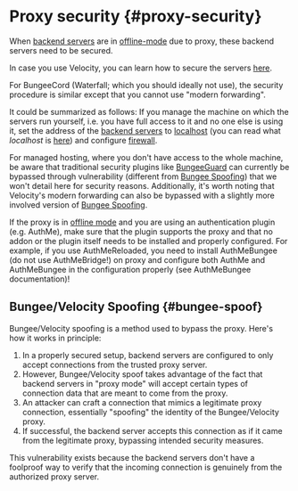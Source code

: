 # Proxy security {#proxy-security}
When [backend servers](~backend-server) are in [offline-mode](../general/online-mode.md#offline-mode) due to proxy, these backend servers need to be secured.

In case you use Velocity, you can learn how to secure the servers [here](https://docs.papermc.io/velocity/security).

For BungeeCord (Waterfall; which you should ideally not use), the security procedure is similar except that you cannot use "modern forwarding".

It could be summarized as follows: If you manage the machine on which the servers run yourself, i.e. you have full access to it and no one else is using it, set the address of the [backend servers](~backend-server) to [localhost](https://docs.papermc.io/velocity/security#binding-to-localhost) (you can read what *localhost* is [here](../general/address-ports.md#localhost-address)) and configure [firewall](https://docs.papermc.io/velocity/security#operating-system-firewalls).

For managed hosting, where you don't have access to the whole machine, be aware that traditional security plugins like [BungeeGuard](https://www.spigotmc.org/resources/bungeeguard.79601/) can currently be bypassed through vulnerability (different from [Bungee Spoofing](#bungee-spoof)) that we won't detail here for security reasons. Additionally, it's worth noting that Velocity's modern forwarding can also be bypassed with a slightly more involved version of [Bungee Spoofing](#bungee-spoof).

If the proxy is in [offline mode](../general/online-mode.md#offline-mode) and you are using an authentication plugin (e.g. AuthMe), make sure that the plugin supports the proxy and that no addon or the plugin itself needs to be installed and properly configured. For example, if you use AuthMeReloaded, you need to install AuthMeBungee (do not use AuthMeBridge!) on proxy and configure both AuthMe and AuthMeBungee in the configuration properly (see AuthMeBungee documentation)!

## Bungee/Velocity Spoofing {#bungee-spoof}
Bungee/Velocity spoofing is a method used to bypass the proxy. Here's how it works in principle:

1. In a properly secured setup, backend servers are configured to only accept connections from the trusted proxy server.
2. However, Bungee/Velocity spoof takes advantage of the fact that backend servers in "proxy mode" will accept certain types of connection data that are meant to come from the proxy.
3. An attacker can craft a connection that mimics a legitimate proxy connection, essentially "spoofing" the identity of the Bungee/Velocity proxy.
4. If successful, the backend server accepts this connection as if it came from the legitimate proxy, bypassing intended security measures.

This vulnerability exists because the backend servers don't have a foolproof way to verify that the incoming connection is genuinely from the authorized proxy server.